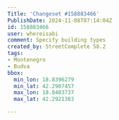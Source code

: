 ```yaml
---
Title: 'Changeset #158883466'
PublishDate: 2024-11-08T07:14:04Z
id: 158883466
user: whereisabi
comment: Specify building types
created_by: StreetComplete 58.2
tags:
- Montenegro
- Budva
bbox:
  min_lon: 18.8396279
  min_lat: 42.2907457
  max_lon: 18.8403737
  max_lat: 42.2921383

---
```

